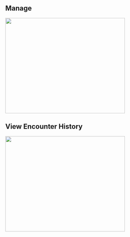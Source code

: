 ## Manage  
<img src="https://user-images.githubusercontent.com/103607344/165437914-299a27cd-83fe-4d1c-ada5-39cea757c4d6.png" width="375" height="300" />    

## View Encounter History
<img src="https://user-images.githubusercontent.com/103607344/165438153-c44e0d9b-f48c-4356-8134-5a931a2f06f1.png" width="375" height="300" />    
